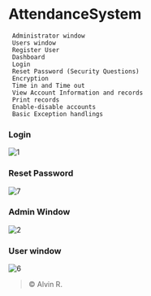 # AttendanceSystem
```
 Administrator window
 Users window
 Register User
 Dashboard
 Login
 Reset Password (Security Questions)
 Encryption
 Time in and Time out
 View Account Information and records
 Print records
 Enable-disable accounts
 Basic Exception handlings
```
### Login
![1](https://user-images.githubusercontent.com/108253315/213629081-e4d8edf9-13ce-49e7-9d97-06ea3add36a7.png)

### Reset Password
![7](https://user-images.githubusercontent.com/108253315/213629210-5b8f0c21-5a09-4efb-b972-8fb4d71eca88.png)

### Admin Window
![2](https://user-images.githubusercontent.com/108253315/213628908-83f069bb-320a-4e2d-b0fc-c6b6cf916969.png)

### User window
![6](https://user-images.githubusercontent.com/108253315/213629136-223f8c28-888e-438d-a5e1-e1ebc5dcba8d.png)





>    © Alvin R.

